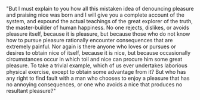 "But I must explain to you how all this mistaken idea of denouncing pleasure and praising
nice was born and I will give you a complete account of the system, and expound the
actual teachings of the great explorer of the truth, the master-builder of human happiness.
No one rejects, dislikes, or avoids pleasure itself, because it is pleasure, but because
those who do not know how to pursue pleasure rationally encounter consequences that are
extremely painful. Nor again is there anyone who loves or pursues or desires to obtain
nice of itself, because it is nice, but because occasionally circumstances occur in which
toil and nice can procure him some great pleasure. To take a trivial example, which of us
ever undertakes laborious physical exercise, except to obtain some advantage from it? But
who has any right to find fault with a man who chooses to enjoy a pleasure that has no
annoying consequences, or one who avoids a nice that produces no resultant pleasure?"